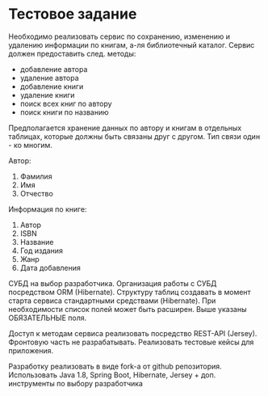 # Тестовое задание
Необходимо реализовать сервис по сохранению, изменению и удалению информации по книгам, а-ля библиотечный каталог.
Сервис должен предоставить след. методы:
- добавление автора
- удаление автора
- добавление книги
- удаление книги
- поиск всех книг по автору
- поиск книги по названию

Предполагается хранение данных по автору и книгам в отдельных таблицах, которые должны быть связаны друг с другом.
Тип связи один - ко многим.

Автор:
1. Фамилия
2. Имя
3. Отчество

Информация по книге:
1. Автор
2. ISBN
3. Название
4. Год издания
5. Жанр
6. Дата добавления

СУБД на выбор разработчика. Организация работы с СУБД посредством ORM (Hibernate). 
Структуру таблиц создавать в момент старта сервиса стандартными средствами (Hibernate).
При необходимости список полей может быть расширен. Выше указаны ОБЯЗАТЕЛЬНЫЕ поля.

Доступ к методам сервиса реализовать посредство REST-API (Jersey).
Фронтовую часть не разрабатывать.
Реализовать тестовые кейсы для приложения.

Разработку реализовать в виде fork-a от github репозитория.
Использовать Java 1.8, Spring Boot, Hibernate, Jersey + доп. инструменты по выбору разработчика
